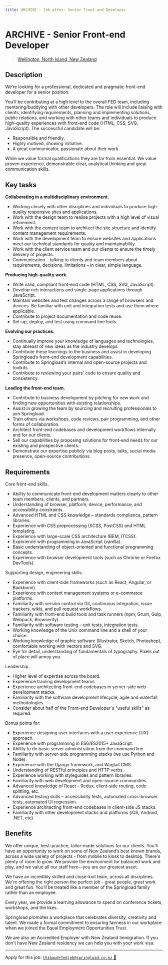 ```yaml
---
title: ARCHIVE - Job offer: Senior Front-end Developer
---
```


# ARCHIVE - Senior Front-end Developer

> [Wellington, North Island, New Zealand](https://www.google.co.nz/maps/place/Springload/@-41.292409,174.7778358,19z/data=!3m1!4b1!4m5!3m4!1s0x6d38afd74d81b49b:0xaab8c9f945251dd1!8m2!3d-41.292409!4d174.778383)

## Description

We’re looking for a professional, dedicated and pragmatic front-end developer for a senior position.

You’ll be contributing at a high level to the overall FED team, including mentoring/buddying with other developers. The role will include liaising with clients, identifying requirements, planning and implementing solutions, public relations, and working with other teams and individuals to produce high-quality experiences with front-end code (HTML, CSS, SVG, JavaScript). The successful candidate will be:

- Responsible and friendly.
- Highly motived, showing initiative.
- A great communicator, passionate about their work.

While we value formal qualifications they are far from essential. We value proven experience, demonstrable clear, analytical thinking and great communication skills.

## Key tasks

**Collaborating in a multidisciplinary environment.**

- Working closely with other disciplines and individuals to produce high-quality responsive sites and applications.
- Work with the design team to realise projects with a high level of visual refinement.
- Work with the content team to architect the site structure and identify content management requirements.
- Work with the development team to ensure websites and applications meet our technical standards for quality and maintainability.
- Work with the client service team and our clients to ensure the timely delivery of projects.
- Communication – talking to clients and team members about requirements, decisions, limitations – in clear, simple language.

**Producing high-quality work.**

- Write valid, compliant front-end code (HTML, CSS, SVG, JavaScript).
- Develop rich interactions and single-page applications through JavaScript.
- Maintain websites and test changes across a range of browsers and devices. Be familiar with unit and integration tests and use them where applicable.
- Contribute to project documentation and code reuse.
- Set-up, deploy, and test using command line tools.

**Evolving our practices.**

- Continually improve your knowledge of languages and technologies, stay abreast of new ideas as the industry develops.
- Contribute these learnings to the business and assist in developing Springload’s front-end development capabilities.
- Contribute to Springload’s internal and open-source projects and toolkits.
- Contribute to reviewing your pairs' code to ensure quality and consistency.

**Leading the front-end team.**

- Contribute to business development by pitching for new work and finding new opportunities with existing relationships.
- Assist in growing the team by sourcing and recruiting professionals to join Springload.
- Train others via workshops, code reviews, pair programming, and other forms of collaboration.
- Architect front-end codebases and development workflows internally and for our clients.
- Sell our capabilities by proposing solutions for front-end needs for our existing and prospective clients.
- Demonstrate our expertise publicly via blog posts, talks, social media presence, open-source contributions.

## Requirements

Core front-end skills.

- Ability to communicate front-end development matters clearly to other team members, clients, and partners.
- Understanding of browser, platform, device, performance, and accessibility constraints.
- Advanced HTML and CSS knowledge – standards compliance, pattern libraries.
- Experience with CSS preprocessing (SCSS, PostCSS) and HTML templating.
- Experience with large-scale CSS architecture (BEM, ITCSS).
- Experience with programming in JavaScript (vanilla).
- Basic understanding of object-oriented and functional programming concepts.
- Experience with browser development tools (such as Chrome or Firefox DevTools).

Supporting design, engineering skills.

- Experience with client-side frameworks (such as React, Angular, or Backbone).
- Experience with content management systems or e-commerce platforms.
- Familiarity with version control via Git, continuous integration, issue trackers, wikis, and pull request workflows.
- Familiarity with front-end build tools and task runners (npm, Grunt, Gulp, Webpack, Browserify).
- Familiarity with software testing – unit tests, integration tests.
- Working knowledge of the Unix command line and a shell of your choice.
- Working knowledge of graphic software (Illustrator, Sketch, Photoshop), comfortable working with vectors and SVG.
- Eye for detail, understanding of fundamentals of typography. Pixels out of place will annoy you.

Leadership.

- Higher level of expertise across the board.
- Experience training development teams.
- Experience architecting front-end codebases in server-side web development stacks.
- Familiarity with the software development lifecycle, agile and waterfall methodologies.
- Consider about half of the Front-end Developer's "useful skills" as required.

Bonus points for:

- Experience designing user interfaces with a user experience (UX) approach.
- Experience with programming in ES6/ES2015+ JavaScript.
- Ability to do basic server administration from the command line.
- Familiarity with server-side programming stacks (we use Python and Node).
- Experience with the Django framework, and Wagtail CMS.
- Understanding of RESTful principles and HTTP verbs.
- Experience working with styleguides and pattern libraries.
- Familiarity with web development and open-source communities.
- Advanced knowledge of React – Redux, client-side routing, code splitting, etc.
- Advanced testing skills – accessibility tests, automated cross-browser tests, automated UI regression.
- Experience architecting front-end codebases in client-side JS stacks.
- Familiarity with other development stacks and platforms (iOS, Android, .NET, etc).

## Benefits

We offer unique, best-practice, tailor-made solutions for our clients. You’ll have an opportunity to work on some of New Zealand’s best known brands, across a wide variety of projects - from mobile to kiosk to desktop. There's plenty of room to grow. We provide the environment for balanced work and play, and we value all our staff here—you are our greatest asset.

We have an incredibly skilled and close-knit team, across all disciplines. We're offering the right person the perfect job - great people, great work and great fun. You’ll be treated like a member of the Springload family rather than an employee.

Every year, we provide a learning allowance to spend on conference tickets, workshops, and the likes.

Springload promotes a workplace that celebrates diversity, creativity and talent. We made a formal commitment to ensuring fairness in our workplace when we joined the Equal Employment Opportunities Trust.

We are also an Accredited Employer with New Zealand Immigration. If you don't have New Zealand residency we can help you with your work visa.

---

Apply for this job: [`thibaud+fedjob@springload.co.nz` :rocket:](mailto:thibaud+fedjob@springload.co.nz?cc=apply@springload.co.nz&subject=Senior%20FED%20role)

